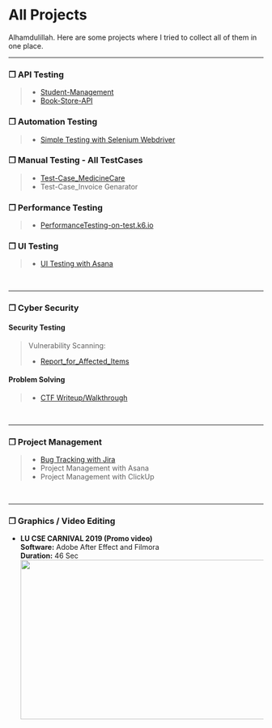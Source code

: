 # All Projects
<p> Alhamdulillah. Here are some projects where I tried to collect all of them in one place. </p>

---
### ❒ API Testing
> - [Student-Management](https://github.com/tmb1n/Student-Management_API-Testing-Project)
> - [Book-Store-API](https://github.com/tmb1n/BookStoreAPI-API_Testing)


### ❒ Automation Testing
> - [Simple Testing with Selenium Webdriver](https://github.com/tmb1n/WebAutomation_using_SeleniumWebdriver)


### ❒ Manual Testing - All TestCases
> - [Test-Case_MedicineCare](https://github.com/tmb1n/ManualTesting_TestCases-01#manual-testing---testcases_01)
> - Test-Case_Invoice Genarator


### ❒ Performance Testing
> - [PerformanceTesting-on-test.k6.io](https://github.com/tmb1n/test.k6-PublicAPI-Performance_Testing)

### ❒ UI Testing
> - [UI Testing with Asana](https://drive.google.com/drive/folders/1xZwgHNA1pMYg3E2hWzJH1MrfJWVoTCcy?usp=drive_link)
<br>

---
### ❒ Cyber Security
#### Security Testing
> Vulnerability Scanning:
> -  [Report_for_Affected_Items](https://drive.google.com/drive/folders/1YjayhPWEvYfMTQXi9QzThtwrXQ-HHafW?usp=drive_link)

#### Problem Solving
> - [CTF Writeup/Walkthrough](https://github.com/tmb1n/writeup)


<br>

---
### ❒ Project Management
> - [Bug Tracking with Jira](https://drive.google.com/drive/folders/1f_BrYQ_inZDJbp439tJ7zsM6hZ9xZ_kJ?usp=drive_link)
> - Project Management with Asana
> - Project Management with ClickUp
<br>

---
### ❒ Graphics / Video Editing
* **LU CSE CARNIVAL 2019 (Promo video)** \
**Software:** Adobe After Effect and Filmora\
**Duration:** 46 Sec \
[<img src="https://img.youtube.com/vi/u75XW6RlSJU/hqdefault.jpg" width="560" height="315"/>](https://www.youtube.com/embed/u75XW6RlSJU)

<!-- if it removed
* https://web.archive.org/web/20231120082345/https://www.youtube.com/embed/u75XW6RlSJU
* 
* https://web.archive.org/web/20231120082517/https://www.youtube.com/watch?v=u75XW6RlSJU
> _`incomplete`_
-->
